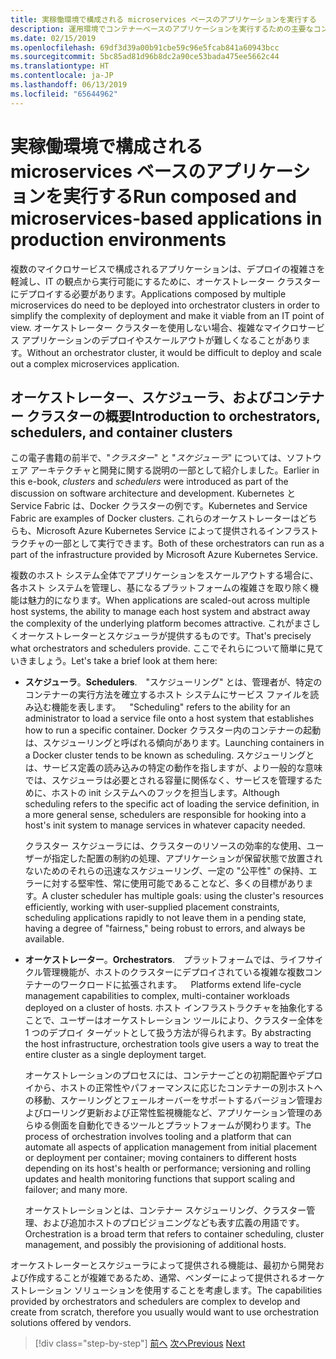 ```yaml
---
title: 実稼働環境で構成される microservices ベースのアプリケーションを実行する
description: 運用環境でコンテナーベースのアプリケーションを実行するための主要なコンポーネントについて説明します
ms.date: 02/15/2019
ms.openlocfilehash: 69df3d39a00b91cbe59c96e5fcab841a60943bcc
ms.sourcegitcommit: 5bc85ad81d96b8dc2a90ce53bada475ee5662c44
ms.translationtype: HT
ms.contentlocale: ja-JP
ms.lasthandoff: 06/13/2019
ms.locfileid: "65644962"
---
```

# <a name="run-composed-and-microservices-based-applications-in-production-environments"></a><span data-ttu-id="b8839-103">実稼働環境で構成される microservices ベースのアプリケーションを実行する</span><span class="sxs-lookup"><span data-stu-id="b8839-103">Run composed and microservices-based applications in production environments</span></span>

<span data-ttu-id="b8839-104">複数のマイクロサービスで構成されるアプリケーションは、デプロイの複雑さを軽減し、IT の観点から実行可能にするために、オーケストレーター クラスターにデプロイする必要があります。</span><span class="sxs-lookup"><span data-stu-id="b8839-104">Applications composed by multiple microservices do need to be deployed into orchestrator clusters in order to simplify the complexity of deployment and make it viable from an IT point of view.</span></span> <span data-ttu-id="b8839-105">オーケストレーター クラスターを使用しない場合、複雑なマイクロサービス アプリケーションのデプロイやスケールアウトが難しくなることがあります。</span><span class="sxs-lookup"><span data-stu-id="b8839-105">Without an orchestrator cluster, it would be difficult to deploy and scale out a complex microservices application.</span></span>

## <a name="introduction-to-orchestrators-schedulers-and-container-clusters"></a><span data-ttu-id="b8839-106">オーケストレーター、スケジューラ、およびコンテナー クラスターの概要</span><span class="sxs-lookup"><span data-stu-id="b8839-106">Introduction to orchestrators, schedulers, and container clusters</span></span>

<span data-ttu-id="b8839-107">この電子書籍の前半で、"*クラスター*" と "*スケジューラ*" については、ソフトウェア アーキテクチャと開発に関する説明の一部として紹介しました。</span><span class="sxs-lookup"><span data-stu-id="b8839-107">Earlier in this e-book, *clusters* and *schedulers* were introduced as part of the discussion on software architecture and development.</span></span> <span data-ttu-id="b8839-108">Kubernetes と Service Fabric は、Docker クラスターの例です。</span><span class="sxs-lookup"><span data-stu-id="b8839-108">Kubernetes and Service Fabric are examples of Docker clusters.</span></span> <span data-ttu-id="b8839-109">これらのオーケストレーターはどちらも、Microsoft Azure Kubernetes Service によって提供されるインフラストラクチャの一部として実行できます。</span><span class="sxs-lookup"><span data-stu-id="b8839-109">Both of these orchestrators can run as a part of the infrastructure provided by Microsoft Azure Kubernetes Service.</span></span>

<span data-ttu-id="b8839-110">複数のホスト システム全体でアプリケーションをスケールアウトする場合に、各ホスト システムを管理し、基になるプラットフォームの複雑さを取り除く機能は魅力的になります。</span><span class="sxs-lookup"><span data-stu-id="b8839-110">When applications are scaled-out across multiple host systems, the ability to manage each host system and abstract away the complexity of the underlying platform becomes attractive.</span></span> <span data-ttu-id="b8839-111">これがまさしくオーケストレーターとスケジューラが提供するものです。</span><span class="sxs-lookup"><span data-stu-id="b8839-111">That's precisely what orchestrators and schedulers provide.</span></span> <span data-ttu-id="b8839-112">ここでそれらについて簡単に見ていきましょう。</span><span class="sxs-lookup"><span data-stu-id="b8839-112">Let's take a brief look at them here:</span></span>

- <span data-ttu-id="b8839-113">**スケジューラ**。</span><span class="sxs-lookup"><span data-stu-id="b8839-113">**Schedulers**.</span></span><span data-ttu-id="b8839-114"> "スケジューリング" とは、管理者が、特定のコンテナーの実行方法を確立するホスト システムにサービス ファイルを読み込む機能を表します。</span><span class="sxs-lookup"><span data-stu-id="b8839-114"> "Scheduling" refers to the ability for an administrator to load a service file onto a host system that establishes how to run a specific container.</span></span> <span data-ttu-id="b8839-115">Docker クラスター内のコンテナーの起動は、スケジューリングと呼ばれる傾向があります。</span><span class="sxs-lookup"><span data-stu-id="b8839-115">Launching containers in a Docker cluster tends to be known as scheduling.</span></span> <span data-ttu-id="b8839-116">スケジューリングとは、サービス定義の読み込みの特定の動作を指しますが、より一般的な意味では、スケジューラは必要とされる容量に関係なく、サービスを管理するために、ホストの init システムへのフックを担当します。</span><span class="sxs-lookup"><span data-stu-id="b8839-116">Although scheduling refers to the specific act of loading the service definition, in a more general sense, schedulers are responsible for hooking into a host's init system to manage services in whatever capacity needed.</span></span>

   <span data-ttu-id="b8839-117">クラスター スケジューラには、クラスターのリソースの効率的な使用、ユーザーが指定した配置の制約の処理、アプリケーションが保留状態で放置されないためのそれらの迅速なスケジューリング、一定の "公平性" の保持、エラーに対する堅牢性、常に使用可能であることなど、多くの目標があります。</span><span class="sxs-lookup"><span data-stu-id="b8839-117">A cluster scheduler has multiple goals: using the cluster's resources efficiently, working with user-supplied placement constraints, scheduling applications rapidly to not leave them in a pending state, having a degree of "fairness," being robust to errors, and always be available.</span></span>

- <span data-ttu-id="b8839-118">**オーケストレーター**。</span><span class="sxs-lookup"><span data-stu-id="b8839-118">**Orchestrators**.</span></span><span data-ttu-id="b8839-119"> プラットフォームでは、ライフサイクル管理機能が、ホストのクラスターにデプロイされている複雑な複数コンテナーのワークロードに拡張されます。</span><span class="sxs-lookup"><span data-stu-id="b8839-119"> Platforms extend life-cycle management capabilities to complex, multi-container workloads deployed on a cluster of hosts.</span></span> <span data-ttu-id="b8839-120">ホスト インフラストラクチャを抽象化することで、ユーザーはオーケストレーション ツールにより、クラスター全体を 1 つのデプロイ ターゲットとして扱う方法が得られます。</span><span class="sxs-lookup"><span data-stu-id="b8839-120">By abstracting the host infrastructure, orchestration tools give users a way to treat the entire cluster as a single deployment target.</span></span>

   <span data-ttu-id="b8839-121">オーケストレーションのプロセスには、コンテナーごとの初期配置やデプロイから、ホストの正常性やパフォーマンスに応じたコンテナーの別ホストへの移動、スケーリングとフェールオーバーをサポートするバージョン管理およびローリング更新および正常性監視機能など、アプリケーション管理のあらゆる側面を自動化できるツールとプラットフォームが関わります。</span><span class="sxs-lookup"><span data-stu-id="b8839-121">The process of orchestration involves tooling and a platform that can automate all aspects of application management from initial placement or deployment per container; moving containers to different hosts depending on its host's health or performance; versioning and rolling updates and health monitoring functions that support scaling and failover; and many more.</span></span>

   <span data-ttu-id="b8839-122">オーケストレーションとは、コンテナー スケジューリング、クラスター管理、および追加ホストのプロビジョニングなども表す広義の用語です。</span><span class="sxs-lookup"><span data-stu-id="b8839-122">Orchestration is a broad term that refers to container scheduling, cluster management, and possibly the provisioning of additional hosts.</span></span>

<span data-ttu-id="b8839-123">オーケストレーターとスケジューラによって提供される機能は、最初から開発および作成することが複雑であるため、通常、ベンダーによって提供されるオーケストレーション ソリューションを使用することを考慮します。</span><span class="sxs-lookup"><span data-stu-id="b8839-123">The capabilities provided by orchestrators and schedulers are complex to develop and create from scratch, therefore you usually would want to use orchestration solutions offered by vendors.</span></span>

>[!div class="step-by-step"]
><span data-ttu-id="b8839-124">[前へ](index.md)
>[次へ](manage-production-docker-environments.md)</span><span class="sxs-lookup"><span data-stu-id="b8839-124">[Previous](index.md)
[Next](manage-production-docker-environments.md)</span></span>
